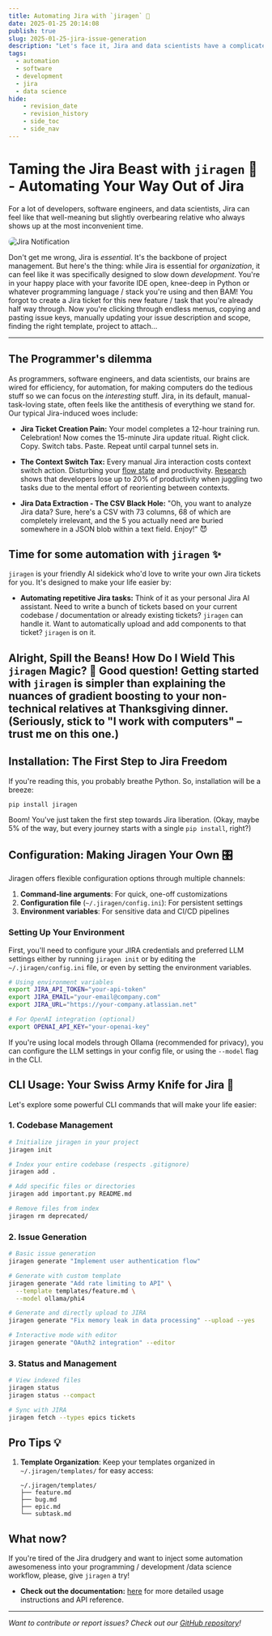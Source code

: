 ```yaml
---
title: Automating Jira with `jiragen` 🚀
date: 2025-01-25 20:14:08
publish: true
slug: 2025-01-25-jira-issue-generation
description: "Let's face it, Jira and data scientists have a complicated relationship.  But what if I told you there's a way to automate the Jira drudgery and get back to the fun stuff?  Enter `jiragen`!"
tags:
  - automation
  - software
  - development
  - jira
  - data science
hide:
    - revision_date
    - revision_history
    - side_toc
    - side_nav
---
```


<!-- more -->

# Taming the Jira Beast with `jiragen` 🚀 -  Automating Your Way Out of Jira

For a lot of developers, software engineers, and data scientists, Jira can feel like that well-meaning but slightly overbearing relative who always shows up at the most inconvenient time.

<img src="/blog/img/posts/jira/jira-sin.png" alt="Jira Notification" style="border-radius: 10px;">

Don't get me wrong, Jira is *essential*. It's the backbone of project management. But here's the thing: while Jira is essential for *organization*, it can feel like it was specifically designed to slow down *development*. You're in your happy place with your favorite IDE open, knee-deep in Python or whatever programming language / stack you're using and then BAM! You forgot to create a Jira ticket for this new feature / task that you're already half way through. Now you're clicking through endless menus, copying and pasting issue keys, manually updating your issue description and scope, finding the right template, project to attach…

---

## The Programmer's dilemma

As programmers, software engineers, and data scientists, our brains are wired for efficiency, for automation, for making computers do the tedious stuff so we can focus on the *interesting* stuff.  Jira, in its default, manual-task-loving state, often feels like the antithesis of everything we stand for.  Our typical Jira-induced woes include:


-   **Jira Ticket Creation Pain:**  Your model completes a 12-hour training run. Celebration! Now comes the 15-minute Jira update ritual. Right click. Copy. Switch tabs. Paste. Repeat until carpal tunnel sets in.

-   **The Context Switch Tax:**  Every manual Jira interaction costs context switch action. Disturbing your [flow state](https://azure.microsoft.com/en-us/blog/quantifying-the-impact-of-developer-experience/) and productivity. [Research](https://insights.sei.cmu.edu/blog/addressing-the-detrimental-effects-of-context-switching-with-devops/) shows that developers lose up to 20% of productivity when juggling two tasks due to the mental effort of reorienting between contexts.

-   **Jira Data Extraction - The CSV Black Hole:**  "Oh, you want to analyze Jira data?  Sure, here's a CSV with 73 columns, 68 of which are completely irrelevant, and the 5 you actually need are buried somewhere in a JSON blob within a text field.  Enjoy!" 😈


## Time for some automation with `jiragen` ✨


`jiragen` is your friendly AI sidekick who'd love to write your own Jira tickets for you. It's designed to make your life easier by:

-  **Automating repetitive Jira tasks:**  Think of it as your personal Jira AI assistant. Need to write a bunch of tickets based on your current codebase / documentation or already existing tickets? `jiragen` can handle it. Want to automatically upload and add components to that ticket? `jiragen` is on it.

**Alright, Spill the Beans! How Do I Wield This `jiragen` Magic?** 🤔
Good question!  Getting started with `jiragen` is simpler than explaining the nuances of gradient boosting to your non-technical relatives at Thanksgiving dinner.  (Seriously, stick to "I work with computers" – trust me on this one.)
---

## Installation: The First Step to Jira Freedom

If you're reading this, you probably breathe Python.  So, installation will be a breeze:

```bash
pip install jiragen
```

Boom!  You've just taken the first step towards Jira liberation.  (Okay, maybe 5% of the way, but every journey starts with a single `pip install`, right?)

## Configuration: Making Jiragen Your Own 🎛️

Jiragen offers flexible configuration options through multiple channels:

1. **Command-line arguments**: For quick, one-off customizations
2. **Configuration file** (`~/.jiragen/config.ini`): For persistent settings
3. **Environment variables**: For sensitive data and CI/CD pipelines

### Setting Up Your Environment

First, you'll need to configure your JIRA credentials and preferred LLM settings either by running `jiragen init` or by editing the `~/.jiragen/config.ini` file, or even by setting the environment variables.

```bash
# Using environment variables
export JIRA_API_TOKEN="your-api-token"
export JIRA_EMAIL="your-email@company.com"
export JIRA_URL="https://your-company.atlassian.net"

# For OpenAI integration (optional)
export OPENAI_API_KEY="your-openai-key"
```

If you're using local models through Ollama (recommended for privacy), you can configure the LLM settings in your config file, or using the `--model` flag in the CLI.


## CLI Usage: Your Swiss Army Knife for Jira 🔧

Let's explore some powerful CLI commands that will make your life easier:

### 1. Codebase Management

```bash
# Initialize jiragen in your project
jiragen init

# Index your entire codebase (respects .gitignore)
jiragen add .

# Add specific files or directories
jiragen add important.py README.md

# Remove files from index
jiragen rm deprecated/
```

### 2. Issue Generation

```bash
# Basic issue generation
jiragen generate "Implement user authentication flow"

# Generate with custom template
jiragen generate "Add rate limiting to API" \
  --template templates/feature.md \
  --model ollama/phi4

# Generate and directly upload to JIRA
jiragen generate "Fix memory leak in data processing" --upload --yes

# Interactive mode with editor
jiragen generate "OAuth2 integration" --editor
```

### 3. Status and Management

```bash
# View indexed files
jiragen status
jiragen status --compact

# Sync with JIRA
jiragen fetch --types epics tickets
```


## Pro Tips 💡

1. **Template Organization**: Keep your templates organized in `~/.jiragen/templates/` for easy access:
   ```
   ~/.jiragen/templates/
   ├── feature.md
   ├── bug.md
   ├── epic.md
   └── subtask.md
   ```


## What now?

If you're tired of the Jira drudgery and want to inject some automation awesomeness into your programming / development /data science workflow, please, give `jiragen` a try!

-   **Check out the documentation:** [here](https://abdellah-laassairi.github.io/jiragen/) for more detailed usage instructions and API reference.

---

*Want to contribute or report issues? Check out our [GitHub repository](https://github.com/Abdellah-Laassairi/jiragen)!*

